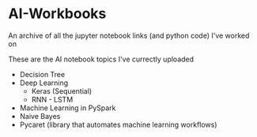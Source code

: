 # AI-Workbooks
An archive of all the jupyter notebook links (and python code) I've worked on

These are the AI notebook topics I've currectly uploaded
- Decision Tree
- Deep Learning
  - Keras (Sequential)
  - RNN - LSTM
- Machine Learning in PySpark
- Naive Bayes
- Pycaret (library that automates machine learning workflows)
